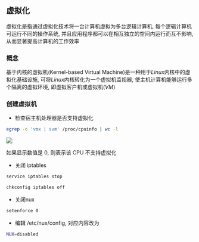 <!--
 * @Description: 
 * @Version: 1.0
 * @Author: DaLao
 * @Email: dalao@xxx.com
 * @Date: 2021-02-06 21:53:27
 * @LastEditors: DaLao
 * @LastEditTime: 2022-04-29 23:38:30
-->

## 虚拟化


虚拟化是指通过虚拟化技术将一台计算机虚拟为多台逻辑计算机, 每个逻辑计算机可运行不同的操作系统, 并且应用程序都可以在相互独立的空间内运行而互不影响, 从而显著提高计算机的工作效率



### 概念


基于内核的虚拟机(Kernel-based Virtual Machine)是一种用于$Linux$内核中的虚拟化基础设施, 可将$Linux$内核转化为一个虚拟机监视器, 使主机计算机能够运行多个隔离的虚拟环境, 即虚拟客户机或虚拟机($VM$)



### 创建虚拟机


- 检查宿主机处理器是否支持虚拟化

```sh
egrep -o 'vmx | svm' /proc/cpuinfo | wc -l
```
![](https://cdn.hurra.ltd/img/20210207193309.png)

如果显示数值是 0, 则表示该 CPU 不支持虚拟化

- 关闭 iptables

```sh
service iptables stop

chkconfig iptables off
```

- 关闭nux

```sh
setenforce 0
```

- 编辑 /etc/nux/config, 对应内容改为

```sh
NUX=disabled
```